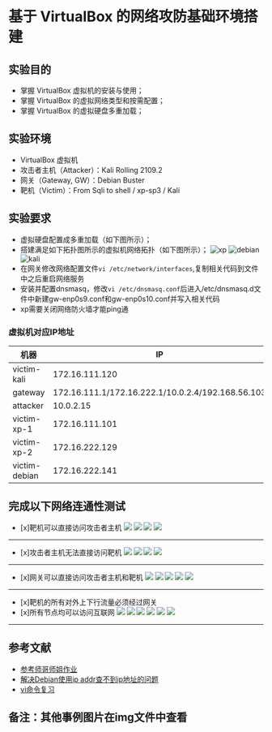 # 基于 VirtualBox 的网络攻防基础环境搭建
## 实验目的
- 掌握 VirtualBox 虚拟机的安装与使用；
- 掌握 VirtualBox 的虚拟网络类型和按需配置；
- 掌握 VirtualBox 的虚拟硬盘多重加载；
## 实验环境
- VirtualBox 虚拟机
- 攻击者主机（Attacker）：Kali Rolling 2109.2
- 网关（Gateway, GW）：Debian Buster
- 靶机（Victim）：From Sqli to shell / xp-sp3 / Kali
## 实验要求
- 虚拟硬盘配置成多重加载（如下图所示）；
- 搭建满足如下拓扑图所示的虚拟机网络拓扑（如下图所示）；
![xp](img/xp.png)
![debian](img/debian.png)
![kali](img/kali.png)
- 在网关修改网络配置文件```vi /etc/network/interfaces```,复制相关代码到文件中之后重启网络服务
- 安装并配置dnsmasq，修改```vi /etc/dnsmasq.conf```后进入/etc/dnsmasq.d文件中新建gw-enp0s9.conf和gw-enp0s10.conf并写入相关代码
- xp需要关闭网络防火墙才能ping通
### 虚拟机对应IP地址
| 机器 | IP |
| - | - |
| victim-kali | 172.16.111.120 |
| gateway | 172.16.111.1/172.16.222.1/10.0.2.4/192.168.56.103 |
| attacker | 10.0.2.15 |
| victim-xp-1 | 172.16.111.101 |
| victim-xp-2 | 172.16.222.129 |
| victim-debian | 172.16.222.141 |
## 完成以下网络连通性测试
- [x]靶机可以直接访问攻击者主机
![](img/victim-debian%20connect%20attacker.png)
![](img/victim-kali%20connect-attacker.png)
![](img/victim-xp-2%20connect%20attacker.png)
![](img/victim-xp-1%20connect%20attacker.png)
--------------
- [x]攻击者主机无法直接访问靶机
![](img/attacker%20connect%20victim-debian.png)
![](img/attacker%20connect%20victim-kali.png)
![](img/attacker%20connect%20victim-xp-1.png)
![](img/attacker%20connect%20xp-2.png)
--------------
- [x]网关可以直接访问攻击者主机和靶机
![](img/gateway%20connect%20attacker.png)
![](img/gateway%20connect%20victim-kali.png)
![](img/gateway%20connect%20victim-xp-1.png)
![](img/gateway%20connect%20victim-xp-2.png)
![](img/gateway%20connect-victim-debian.png)
-----------------------
- [x]靶机的所有对外上下行流量必须经过网关
- [x]所有节点均可以访问互联网
![](img/gateway%20connect-network.png)
![](img/attacker%20connect%20network.png)
![](img/victim-debian%20connect%20network.png)
![](img/victim-kali%20connect%20network.png)
![](img/victim-xp-1%20connect%20network.png)
![](img/xp-2%20connect%20network.png)
-------------
## 参考文献
- [参考师哥师姐作业](https://github.com/CUCCS/2019-NS-Public-Liuxxx3/blob/chap_1/chap_01/%E5%9F%BA%E4%BA%8E%20VirtualBox%20%E7%9A%84%E7%BD%91%E7%BB%9C%E6%94%BB%E9%98%B2%E5%9F%BA%E7%A1%80%E7%8E%AF%E5%A2%83%E6%90%AD%E5%BB%BA.md)
- [解决Debian使用ip addr查不到ip地址的问题](https://blog.csdn.net/qq_41904729/article/details/107095648)
- [vi命令复习](http://www.ldzgr.com/archives/301)
## 备注：其他事例图片在img文件中查看